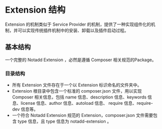# Extension 结构

Extension 的机制类似于 Service Provider 的机制，提供了一种实现组件化的机制，并可以实现传统插件机制中的安装、卸载以及插件启动过程。

## 基本结构

一个完整的 Notadd Extension ，必然是遵循 Composer 相关规范的Package。

### 目录结构

* 所有 Extension 文件存在于一个以 Extension 标识命名的文件夹中。
* Extension 根目录中包含一个标准的 composer.json 文件，用以实现 Composer 相关信息，包括 name 信息、description 信息、keywords 信息、license 信息、author 信息、autoload 信息、 require 信息、require-dev 信息等。
* 一个符合 Notadd Extension 规范的 Extension，composer.json 文件需要包含 type 信息，且 type 信息为 notadd-extension 。